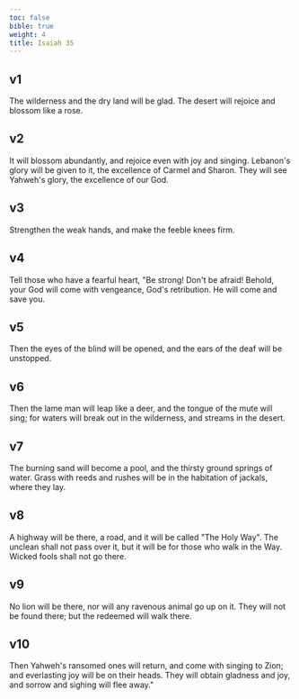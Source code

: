 ```yaml
---
toc: false
bible: true
weight: 4
title: Isaiah 35
---
```




## v1 
The wilderness and the dry land will be glad. The desert will rejoice and blossom like a rose. 

## v2 
It will blossom abundantly, and rejoice even with joy and singing. Lebanon's glory will be given to it, the excellence of Carmel and Sharon. They will see Yahweh's glory, the excellence of our God. 

## v3 
Strengthen the weak hands, and make the feeble knees firm. 

## v4 
Tell those who have a fearful heart, "Be strong! Don't be afraid! Behold, your God will come with vengeance, God's retribution. He will come and save you. 

## v5 
Then the eyes of the blind will be opened, and the ears of the deaf will be unstopped. 

## v6 
Then the lame man will leap like a deer, and the tongue of the mute will sing; for waters will break out in the wilderness, and streams in the desert. 

## v7 
The burning sand will become a pool, and the thirsty ground springs of water. Grass with reeds and rushes will be in the habitation of jackals, where they lay. 

## v8 
A highway will be there, a road, and it will be called "The Holy Way". The unclean shall not pass over it, but it will be for those who walk in the Way. Wicked fools shall not go there. 

## v9 
No lion will be there, nor will any ravenous animal go up on it. They will not be found there; but the redeemed will walk there. 

## v10 
Then Yahweh's ransomed ones will return, and come with singing to Zion; and everlasting joy will be on their heads. They will obtain gladness and joy, and sorrow and sighing will flee away."
